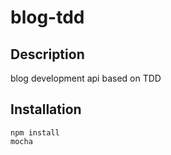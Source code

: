 # blog-tdd

## Description
blog development api based on TDD

## Installation
```
npm install
mocha
```
